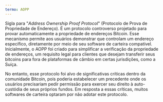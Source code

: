 ```yaml
---
termo: AOPP
---
```


Sigla para "*Address Ownership Proof Protocol*" (Protocolo de Prova de Propriedade de Endereço). É um protocolo controverso projetado para provar automaticamente a propriedade de endereços Bitcoin. Esse mecanismo permite aos usuários demonstrar que controlam um endereço específico, diretamente por meio de seu software de carteira compatível. Inicialmente, o AOPP foi criado para simplificar a verificação da propriedade de endereços, um requisito legal para clientes que desejam transferir seus bitcoins para fora de plataformas de câmbio em certas jurisdições, como a Suíça.

No entanto, esse protocolo foi alvo de significativas críticas dentro da comunidade Bitcoin, pois poderia estabelecer um precedente onde os usuários precisariam pedir permissão para exercer seu direito à auto-custódia de seus próprios fundos. Em resposta a essas críticas, muitos softwares de carteira optaram por não adotar este protocolo.